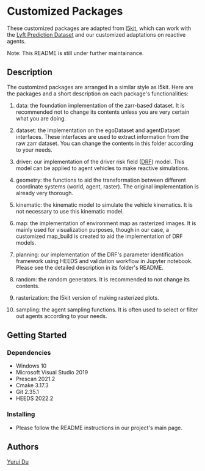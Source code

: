 # Customized Packages

These customized packages are adapted from [l5kit](https://github.com/woven-planet/l5kit/tree/master/l5kit/l5kit), which can work with the [Lyft Prediction Dataset](https://level-5.global/data/prediction/) and our customized adaptations on reactive agents.

Note: This README is still under further maintainance.

## Description

The customized packages are arranged in a similar style as l5kit. Here are the packages and a short description on each package's functionalities:

1. data: the foundation implementation of the zarr-based dataset. It is recommended not to change its contents unless you are very certain what you are doing.

2. dataset: the implementation on the egoDataset and agentDataset interfaces. These interfaces are used to extract information from the raw zarr dataset. You can change the contents in this folder according to your needs. 

3. driver: our implementation of the driver risk field ([DRF](https://www.nature.com/articles/s41467-020-18353-4#:~:text=We%20propose%20the%20Driver's%20Risk,of%20the%20driver's%20perceived%20risk.)) model. This model can be applied to agent vehicles to make reactive simulations.

4. geometry: the functions to aid the transformation between different coordinate systems (world, agent, raster). The original implementation is already very thorough.

5. kinematic: the kinematic model to simulate the vehicle kinematics. It is not necessary to use this kinematic model.

6. map: the implementation of environment map as rasterized images. It is mainly used for visualization purposes, though in our case, a customized map_build is created to aid the implementation of DRF models.

7. planning: our implementation of the DRF's parameter identification framework using HEEDS and validation workflow in Jupyter notebook. Please see the detailed description in its folder's README.

8. random: the random generators. It is recommended to not change its contents.

9. rasterization: the l5kit version of making rasterized plots.

10. sampling: the agent sampling functions. It is often used to select or filter out agents according to your needs.

## Getting Started

### Dependencies

* Windows 10
* Microsoft Visual Studio 2019
* Prescan 2021.2
* Cmake 3.17.3
* Git 2.35.1
* HEEDS 2022.2

### Installing

* Please follow the README instructions in our project's main page.

## Authors

[Yurui Du](Y.DU-7@student.tudelft.nl)

<!-- ## License

This project is licensed under the [NAME HERE] License - see the LICENSE.md file for details

## Acknowledgments

Inspiration, code snippets, etc.
* [awesome-readme](https://github.com/matiassingers/awesome-readme)
* [PurpleBooth](https://gist.github.com/PurpleBooth/109311bb0361f32d87a2)
* [dbader](https://github.com/dbader/readme-template)
* [zenorocha](https://gist.github.com/zenorocha/4526327)
* [fvcproductions](https://gist.github.com/fvcproductions/1bfc2d4aecb01a834b46) -->